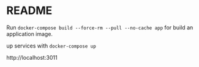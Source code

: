 # README

Run `docker-compose build --force-rm --pull --no-cache app` for build an application image.  

up services with `docker-compose up`  

http://localhost:3011